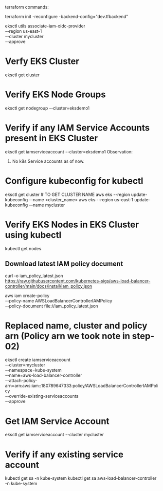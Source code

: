 terraform commands: 

terraform init -reconfigure -backend-config="dev.tfbackend"




eksctl utils associate-iam-oidc-provider \
    --region us-east-1 \
    --cluster mycluster \
    --approve

# Verfy EKS Cluster
eksctl get cluster

# Verify EKS Node Groups
eksctl get nodegroup --cluster=eksdemo1

# Verify if any IAM Service Accounts present in EKS Cluster
eksctl get iamserviceaccount --cluster=eksdemo1
Observation:
1. No k8s Service accounts as of now. 

# Configure kubeconfig for kubectl
eksctl get cluster # TO GET CLUSTER NAME
aws eks --region <region-code> update-kubeconfig --name <cluster_name>
aws eks --region us-east-1 update-kubeconfig --name mycluster

# Verify EKS Nodes in EKS Cluster using kubectl
kubectl get nodes

## Download latest IAM policy document
curl -o iam_policy_latest.json https://raw.githubusercontent.com/kubernetes-sigs/aws-load-balancer-controller/main/docs/install/iam_policy.json

aws iam create-policy \
    --policy-name AWSLoadBalancerControllerIAMPolicy \
    --policy-document file://iam_policy_latest.json

# Replaced name, cluster and policy arn (Policy arn we took note in step-02)
eksctl create iamserviceaccount \
  --cluster=mycluster \
  --namespace=kube-system \
  --name=aws-load-balancer-controller \
  --attach-policy-arn=arn:aws:iam::180789647333:policy/AWSLoadBalancerControllerIAMPolicy \
  --override-existing-serviceaccounts \
  --approve


# Get IAM Service Account
eksctl  get iamserviceaccount --cluster mycluster

# Verify if any existing service account
kubectl get sa -n kube-system
kubectl get sa aws-load-balancer-controller -n kube-system